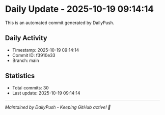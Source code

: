 # Daily Update - 2025-10-19 09:14:14

This is an automated commit generated by DailyPush.

## Daily Activity
- Timestamp: 2025-10-19 09:14:14
- Commit ID: f3910e33
- Branch: main

## Statistics
- Total commits: 30
- Last update: 2025-10-19 09:14:14

---
*Maintained by DailyPush - Keeping GitHub active! 🚀*
